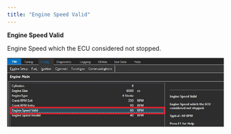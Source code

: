 ```yaml
---
title: "Engine Speed Valid"
---
```


**Engine Speed Valid**


Engine Speed which the ECU considered not stopped.&nbsp;


![Image](</img/AA main5.jpg>)

